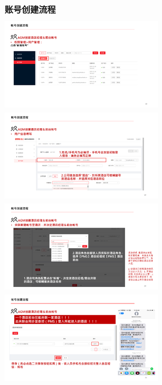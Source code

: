# 账号创建流程

![](../../../.gitbook/assets/image%20%28161%29.png)

  


![](../../../.gitbook/assets/image%20%28234%29.png)

  


![](../../../.gitbook/assets/image%20%28179%29.png)

  


![](../../../.gitbook/assets/image%20%28246%29.png)

  


  


